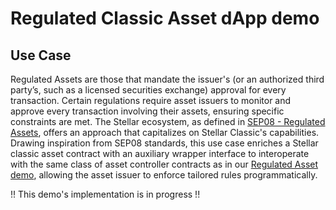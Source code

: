 # Regulated Classic Asset dApp demo

## Use Case

Regulated Assets are those that mandate the issuer's (or an authorized third party’s, such as a licensed securities exchange) approval for every transaction. Certain regulations require asset issuers to monitor and approve every transaction involving their assets, ensuring specific constraints are met. The Stellar ecosystem, as defined in [SEP08 - Regulated Assets](https://github.com/stellar/stellar-protocol/blob/master/ecosystem/sep-0008.md), offers an approach that capitalizes on Stellar Classic's capabilities. Drawing inspiration from SEP08 standards, this use case enriches a Stellar classic asset contract with an auxiliary wrapper interface to interoperate with the same class of asset controller contracts as in our [Regulated Asset demo](../regulated%20assets/README.md), allowing the asset issuer to enforce tailored rules programmatically.

!! This demo's implementation is in progress !!

<!-- <div align="center">
    <a href="https://youtu.be/rec_DnkkJ-A?si=UniAZ9VFVTv6ckGO">
        <img src="../../assets/regulated-asset/thumb-use-case.png" width="450" alt="Check out the Use Case Video explanation">
    </a>
</div> -->

<!-- The hosted demo can be accessed at: [oififo.com/demos/regulated-asset](https://www.oififo.com/demos/regulated-asset) -->

<!-- ### The Challenge

SEP08 provides an effective method for creating an Approval Server that evaluates client transactions based on the server's predefined approval criteria. However, these rules operate outside the blockchain. This external operation adds complexity and diminishes transparency for the end user, as the server's code executes off-chain. The advent of Stellar's smart contract platform, Soroban, now offers the opportunity to migrate some of these rules on-chain, ensuring programmable and transparent operations.

Some of the key benefits are:

- **Transparency**: With rules executed on-chain, users can have a clear view of the regulations in place, ensuring a more transparent process than off-chain rules.

- **Flexibility**: The modular nature of Soroban allows asset issuers to implement a range of custom rules, tailored to the specific requirements of the asset.

- **Security**: Leveraging the decentralized and tamper-resistant nature of blockchain, rules and regulations are enforced with greater integrity.

- **Automated Compliance**: By moving rules and regulations on-chain, compliance can be automated, reducing manual intervention and the potential for errors.

### Features

The current version of this use case showcases several core features, highlighting how Soroban's programmable capabilities can incorporate a range of functionalities into the token.

<div align="center">
    <a href="https://youtu.be/T4_Ift9NsQA?si=CLeELlyYhAHw0yBg">
        <img src="../../assets/regulated-asset/thumb-code-overview.png" width="450" alt="Check out the code overview video">
    </a>
</div>

- **Probation Period**: On a user's initial interaction with the regulated asset, either as a sender or a receiver, a probation period begins. This period lasts for a default duration set by the asset issuer. Throughout this period, the asset controller's rules apply to this account. Once the probation ends, the user can engage with the asset as with any standard Soroban token.

- **Outflow Quota**: During probation, there's a restriction on the amount an account can send. It must remain below the outflow limit determined by the asset's administrator. This quota resets periodically based on the asset's predefined time span. For instance, if the outflow quota is set at '100' and the reset period at '24h', it implies that an account can dispatch up to 100 units of the asset every 24 hours. Every transaction deducts from the quota, and once depleted, the user must wait for quota renewal before initiating further transactions.

- **Inflow Quota**: Analogous to the outflow quota, during probation, there's a cap on the amount an account can receive, defined by the asset administrator. This quota too resets after the asset-specific time period.

  > **Important** Both inflow and outflow quotas are managed separatelly.

- **Affiliation(Upcoming)**: This feature, currently under development, aims to establish specific limits for bi-directional interactions between two accounts.

# Getting Started

Follow the steps below to deploy and interact with the Regulated Asset dApp:

## Install Dependencies

1. `soroban-cli v0.9.4`. See https://soroban.stellar.org/docs/getting-started/setup#install-the-soroban-cli

## Compile Contracts

This project is composed of two contracts:

- Regulated Asset: A Soroban token implementation with added capabilities to interact with the asset controller.
- Asset Controller: A Rule-enforcing contract tha defines the constratins to be followed by the asset users.

1. In access the `asset-controller` directory, run the command `soroban contract build`. This will compile the Asset Controller contract and generate the wasm files.
2. In access the `regulated-asset` directory, run the command `soroban contract build`. This will compile the Asset Controller contract and generate the wasm files.

## Deploy on Futurenet / Testnet

1. Access the folder `/scripts`. There you'll find a collection of helpers scripts to deploy and test this contract.
2. Set the parameters under `config.sh`. By default, they come set for testnet with dummy accounts and assets.
   If this is your first time deploying on testnet, refer to the [Deploy on Testnet](https://soroban.stellar.org/docs/getting-started/deploy-to-testnet) article as you might need to configure your CLI with the testnet parameters.
3. Run `init.sh all` to deploy and initialize both contracts according to the defined parameters.

For further details on how to configure and use the helper scripts, refer to [./scripts/README](scripts/README.md).

## Usage

One can use the `run.sh` helper script to execute the different contract functions. Here below is an example of a user interacting with the contracts.
For further details on how to configure and use the helper scripts, refer to [./scripts/README](scripts/README.md).

1. The user a send user b 1000 units of the asset.

   ```bash
   ./run.sh a transfer b 100
   ```

2. User a verifies its quota.

   ```bash
   ./run.sh get ac quota a
   ```

3. Admin mints 200 units and sends to user b.
   ```bash
   ./run.sh admin mint b 200
   ``` -->
